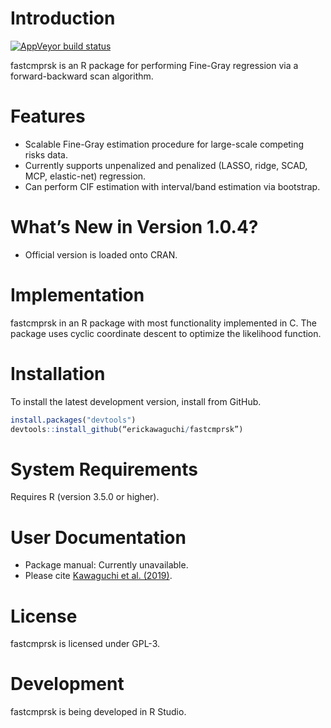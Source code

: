 Introduction
============
[![AppVeyor build status](https://ci.appveyor.com/api/projects/status/github/erickawaguchi/fastcmprsk?branch=master&svg=true)](https://ci.appveyor.com/project/erickawaguchi/fastcmprsk)

fastcmprsk is an R package for performing Fine-Gray regression via a forward-backward scan algorithm.

Features
========
 - Scalable Fine-Gray estimation procedure for large-scale competing risks data.
 - Currently supports unpenalized and penalized (LASSO, ridge, SCAD, MCP, elastic-net) regression.
 - Can perform CIF estimation with interval/band estimation via bootstrap.

What’s New in Version 1.0.4?
========
 - Official version is loaded onto CRAN.
 
Implementation
============
fastcmprsk in an R package with most functionality implemented in C. The package uses cyclic coordinate descent to optimize the likelihood function.


Installation
============
To install the latest development version, install from GitHub. 

```r
install.packages("devtools")
devtools::install_github(“erickawaguchi/fastcmprsk”)
```


System Requirements
===================
Requires R (version 3.5.0 or higher). 

 
User Documentation
==================
* Package manual: Currently unavailable. 
* Please cite [Kawaguchi et al. (2019)](https://arxiv.org/abs/1905.07438).

License
=======
fastcmprsk is licensed under GPL-3.  

Development
===========
fastcmprsk is being developed in R Studio.
